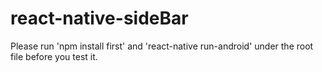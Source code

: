 # react-native-sideBar
Please run 'npm install first' and 'react-native run-android' under the root file before you test it. 
